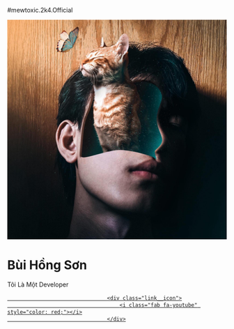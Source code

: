 #mewtoxic.2k4.Official
<!DOCTYPE html>
<html lang="en">
    <head>
        <meta charset="UTF-8">
        <meta http-equiv="X-UA-Compatible" content="IE=edge">
        <meta name="viewport" content="width=device-width, initial-scale=1.0">
        <link rel="stylesheet" href="https://cdnjs.cloudflare.com/ajax/libs/font-awesome/5.15.3/css/all.min.css" />
        <link href="https://fonts.googleapis.com/css2?family=Poppins:wght@300;400;500;600;700;800&display=swap"
            rel="stylesheet">
        <link rel="stylesheet" href="./style.css">
        <link rel="shortcut icon" href="./icon.png" type="image/x-icon">
        <!-- <link rel="android-chrome" sizes="192x192" href="img/android-chrome-192x192.png">
        <link rel="icon" type="image/png" sizes="32x32" href="/img/favicon-32x32.png">
        <link rel="icon" type="image/png" sizes="16x16" href="/img/favicon-16x16.png"> -->
        <link rel="manifest" href="/site.webmanifest">
        <title>Bùi Hồng Sơn </title>
    </head>
    <body>
        <div class="app">
            <div class="card mg-10">
                <div class="card__title">
                    <div class="card__title--img">
                        <img src="./avatar.png" alt="" srcset="">
                    </div>
                    <div class="card__title--name">
                        <h1> Bùi Hồng Sơn </h1>
                        <div class="veri__check">
                            <i class="fas fa-check"></i>
                        </div>
                    </div>
                    <div class="card__title--description">
                        <p>Tôi Là Một Developer </p>
                    </div>
                </div>
                <div class="card__body mt-10">
                    <div class="row">
                        <div class="col col-lg-3 mt-10">
                            <div class="card__item">
                                <a href="https://www.facebook.com/mewtoxic.2k4.Official/" target="_blank" class="card__link">
                                    <div class="link__icon">
                                        <i class="fab fa-facebook"></i>
                                    </div>
                                </a>
                            </div>
                        </div>
                        <div class="col col-lg-3 mt-10">
                            <div class="card__item">
                                <a href="https://www.instagram.com/mew.073/" target="_blank" class="card__link">
                                    <div class="link__icon">
                                        <i class="fab fa-instagram"></i>
                                    </div>
                                </a>
                            </div>
                        </div>
                        <div class="col col-lg-3 mt-10">
                            <div class="card__item">
                                <a href="https://www.tiktok.com/@mew.037" target="_blank" class="card__link">
                                    <div class="link__icon">
                                        <i class="fab fa-tiktok"></i>
                                    </div>
                                </a>
                            </div>
                        </div>
                        <div class="col col-lg-3 mt-10">
                            <div class="card__item">
                                <a href="https://github.com/mew2k4/bhs037" target="_blank" class="card__link">
                                    <div class="link__icon">
                                        <i class="fab fa-github"></i>
                                    </div>
                                </a>
                            </div>
                        </div>
                        <div class="col col-lg-3 mt-10">
                            <div class="card__item">
                                <a href="https://www.youtube.com/channel/UCIjg-0iA8cAohzqN6UPDxXw" target="_blank" class="card__link">
                                
                                    <div class="link__icon">
                                        <i class="fab fa-youtube" style="color: red;"></i>
                                    </div>